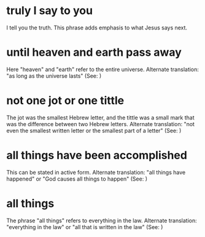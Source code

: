 
# truly I say to you
I tell you the truth. This phrase adds emphasis to what Jesus says next.

# until heaven and earth pass away
Here "heaven" and "earth" refer to the entire universe. Alternate translation: "as long as the universe lasts" (See: )

# not one jot or one tittle
The jot was the smallest Hebrew letter, and the tittle was a small mark that was the difference between two Hebrew letters. Alternate translation: "not even the smallest written letter or the smallest part of a letter" (See: )

# all things have been accomplished
This can be stated in active form. Alternate translation: "all things have happened" or "God causes all things to happen" (See: )

# all things
The phrase "all things" refers to everything in the law. Alternate translation: "everything in the law" or "all that is written in the law" (See: )